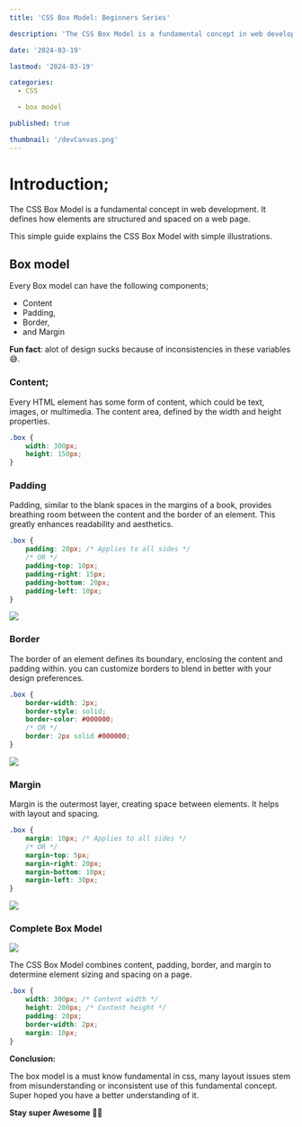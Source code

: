 ```yaml
---
title: 'CSS Box Model: Beginners Series'

description: 'The CSS Box Model is a fundamental concept in web development. It defines how elements are structured and spaced on a web page. This simple guide explains the CSS Box Model with simple illustrations.'

date: '2024-03-19'

lastmod: '2024-03-19'

categories:
  - CSS

  - box model

published: true

thumbnail: '/devCanvas.png'
---
```


# Introduction;

The CSS Box Model is a fundamental concept in web development. It defines how elements are structured and spaced on a web page. 

This simple guide explains the CSS Box Model with simple illustrations.


## Box model

Every Box model can have the following components;

- Content
- Padding,
- Border,
- and Margin

**Fun fact**: alot of design sucks because of inconsistencies in these variables 😅.


### Content;

Every HTML element has some form of content, which could be text, images, or multimedia. The content area, defined by the width and height properties.

```css
.box {
	width: 300px;
	height: 150px;
}
```

### Padding

Padding, similar to the blank spaces in the margins of a book, provides breathing room between the content and the border of an element. This greatly enhances readability and aesthetics.

```css
.box {
	padding: 20px; /* Applies to all sides */
	/* OR */
	padding-top: 10px;
	padding-right: 15px;
	padding-bottom: 20px;
	padding-left: 10px;
}
```

![](https://paper-attachments.dropboxusercontent.com/s_AE6E3F0768EB08A0015C014D841AE7646498242586BFC2CF83188F93E8A228FC_1710841162169_1.png)

### Border

The border of an element defines its boundary, enclosing the content and padding within. you can customize borders to blend in better with your design preferences.

```css
.box {
	border-width: 2px;
	border-style: solid;
	border-color: #000000;
	/* OR */
	border: 2px solid #000000;
}
```

![](https://paper-attachments.dropboxusercontent.com/s_AE6E3F0768EB08A0015C014D841AE7646498242586BFC2CF83188F93E8A228FC_1710841179859_2.png)

### Margin

Margin is the outermost layer, creating space between elements. It helps with layout and spacing.

```css
.box {
	margin: 10px; /* Applies to all sides */
	/* OR */
	margin-top: 5px;
	margin-right: 20px;
	margin-bottom: 10px;
	margin-left: 30px;
}
```

![](https://paper-attachments.dropboxusercontent.com/s_AE6E3F0768EB08A0015C014D841AE7646498242586BFC2CF83188F93E8A228FC_1710841194107_3.png)

### Complete Box Model
![](https://paper-attachments.dropboxusercontent.com/s_AE6E3F0768EB08A0015C014D841AE7646498242586BFC2CF83188F93E8A228FC_1710841215983_4.png)

The CSS Box Model combines content, padding, border, and margin to determine element sizing and spacing on a page.

```css
.box {
	width: 300px; /* Content width */
	height: 200px; /* Content height */
	padding: 20px;
	border-width: 2px;
	margin: 10px;
}
```

**Conclusion:**


The box model is a must know fundamental in css, many layout issues stem from misunderstanding or inconsistent use of this fundamental concept. Super hoped you have a better understanding of it. 

**Stay super Awesome 🫶🏾**
